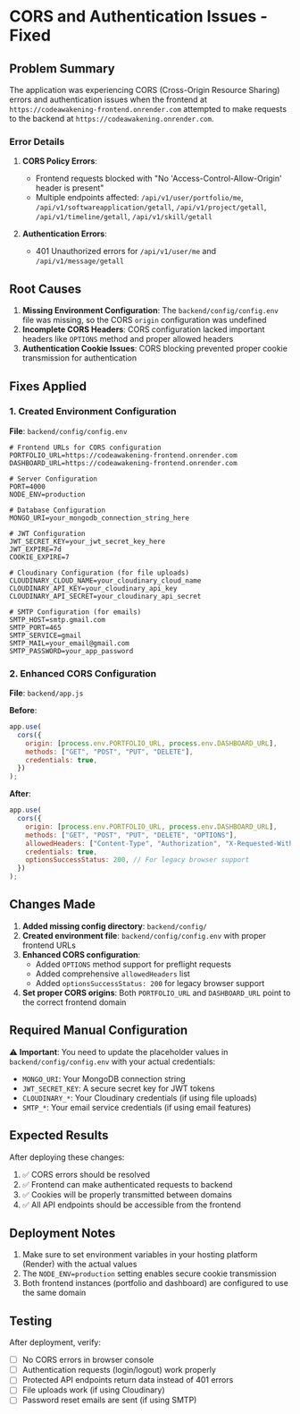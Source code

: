 # CORS and Authentication Issues - Fixed

## Problem Summary

The application was experiencing CORS (Cross-Origin Resource Sharing) errors and authentication issues when the frontend at `https://codeawakening-frontend.onrender.com` attempted to make requests to the backend at `https://codeawakening.onrender.com`.

### Error Details

1. **CORS Policy Errors**: 
   - Frontend requests blocked with "No 'Access-Control-Allow-Origin' header is present"
   - Multiple endpoints affected: `/api/v1/user/portfolio/me`, `/api/v1/softwareapplication/getall`, `/api/v1/project/getall`, `/api/v1/timeline/getall`, `/api/v1/skill/getall`

2. **Authentication Errors**:
   - 401 Unauthorized errors for `/api/v1/user/me` and `/api/v1/message/getall`

## Root Causes

1. **Missing Environment Configuration**: The `backend/config/config.env` file was missing, so the CORS `origin` configuration was undefined
2. **Incomplete CORS Headers**: CORS configuration lacked important headers like `OPTIONS` method and proper allowed headers
3. **Authentication Cookie Issues**: CORS blocking prevented proper cookie transmission for authentication

## Fixes Applied

### 1. Created Environment Configuration

**File**: `backend/config/config.env`

```env
# Frontend URLs for CORS configuration
PORTFOLIO_URL=https://codeawakening-frontend.onrender.com
DASHBOARD_URL=https://codeawakening-frontend.onrender.com

# Server Configuration
PORT=4000
NODE_ENV=production

# Database Configuration
MONGO_URI=your_mongodb_connection_string_here

# JWT Configuration
JWT_SECRET_KEY=your_jwt_secret_key_here
JWT_EXPIRE=7d
COOKIE_EXPIRE=7

# Cloudinary Configuration (for file uploads)
CLOUDINARY_CLOUD_NAME=your_cloudinary_cloud_name
CLOUDINARY_API_KEY=your_cloudinary_api_key
CLOUDINARY_API_SECRET=your_cloudinary_api_secret

# SMTP Configuration (for emails)
SMTP_HOST=smtp.gmail.com
SMTP_PORT=465
SMTP_SERVICE=gmail
SMTP_MAIL=your_email@gmail.com
SMTP_PASSWORD=your_app_password
```

### 2. Enhanced CORS Configuration

**File**: `backend/app.js`

**Before**:
```javascript
app.use(
  cors({
    origin: [process.env.PORTFOLIO_URL, process.env.DASHBOARD_URL],
    methods: ["GET", "POST", "PUT", "DELETE"],
    credentials: true,
  })
);
```

**After**:
```javascript
app.use(
  cors({
    origin: [process.env.PORTFOLIO_URL, process.env.DASHBOARD_URL],
    methods: ["GET", "POST", "PUT", "DELETE", "OPTIONS"],
    allowedHeaders: ["Content-Type", "Authorization", "X-Requested-With", "Accept", "Origin"],
    credentials: true,
    optionsSuccessStatus: 200, // For legacy browser support
  })
);
```

## Changes Made

1. **Added missing config directory**: `backend/config/`
2. **Created environment file**: `backend/config/config.env` with proper frontend URLs
3. **Enhanced CORS configuration**:
   - Added `OPTIONS` method support for preflight requests
   - Added comprehensive `allowedHeaders` list
   - Added `optionsSuccessStatus: 200` for legacy browser support
4. **Set proper CORS origins**: Both `PORTFOLIO_URL` and `DASHBOARD_URL` point to the correct frontend domain

## Required Manual Configuration

⚠️ **Important**: You need to update the placeholder values in `backend/config/config.env` with your actual credentials:

- `MONGO_URI`: Your MongoDB connection string
- `JWT_SECRET_KEY`: A secure secret key for JWT tokens
- `CLOUDINARY_*`: Your Cloudinary credentials (if using file uploads)
- `SMTP_*`: Your email service credentials (if using email features)

## Expected Results

After deploying these changes:

1. ✅ CORS errors should be resolved
2. ✅ Frontend can make authenticated requests to backend
3. ✅ Cookies will be properly transmitted between domains
4. ✅ All API endpoints should be accessible from the frontend

## Deployment Notes

1. Make sure to set environment variables in your hosting platform (Render) with the actual values
2. The `NODE_ENV=production` setting enables secure cookie transmission
3. Both frontend instances (portfolio and dashboard) are configured to use the same domain

## Testing

After deployment, verify:
- [ ] No CORS errors in browser console
- [ ] Authentication requests (login/logout) work properly
- [ ] Protected API endpoints return data instead of 401 errors
- [ ] File uploads work (if using Cloudinary)
- [ ] Password reset emails are sent (if using SMTP)
